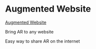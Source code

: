 # Augmented Website

[Augmented Website](http://webxr.io/augmented-website)

Bring AR to any website

Easy way to share AR on the internet

